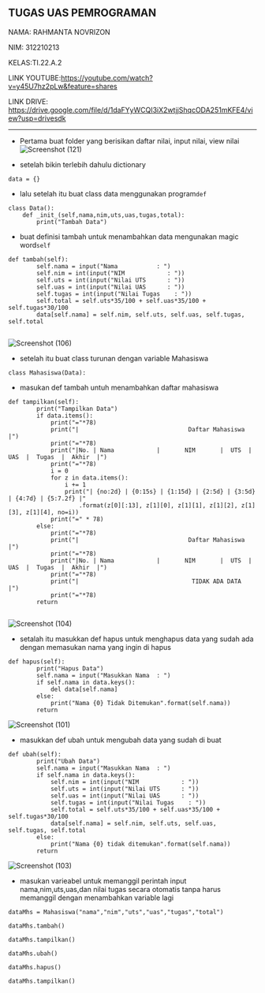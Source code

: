 ## TUGAS UAS PEMROGRAMAN
NAMA: RAHMANTA NOVRIZON

NIM:  312210213

KELAS:TI.22.A.2

LINK YOUTUBE:https://youtube.com/watch?v=y45U7hz2pLw&feature=shares

LINK DRIVE: https://drive.google.com/file/d/1daFYyWCQI3iX2wtjjShqcODA251mKFE4/view?usp=drivesdk

_______________________________________________________________________________________________________________________________________________________________________
- Pertama buat folder yang berisikan daftar nilai, input nilai, view nilai
![Screenshot (121)](https://user-images.githubusercontent.com/115687740/211341011-9f54f7df-a17a-4eac-adfa-9bf597f81ed1.png)

- setelah bikin terlebih dahulu dictionary
```
data = {}
```

- lalu setelah itu buat class data menggunakan program```def```
```
class Data():
    def _init_(self,nama,nim,uts,uas,tugas,total):
        print("Tambah Data")

```

- buat definisi tambah untuk menambahkan data mengunakan magic word```self```
```
def tambah(self):
        self.nama = input("Nama           : ")
        self.nim = int(input("NIM            : "))
        self.uts = int(input("Nilai UTS      : "))
        self.uas = int(input("Nilai UAS      : "))
        self.tugas = int(input("Nilai Tugas    : "))
        self.total = self.uts*35/100 + self.uas*35/100 + self.tugas*30/100
        data[self.nama] = self.nim, self.uts, self.uas, self.tugas, self.total
        
```

![Screenshot (106)](https://user-images.githubusercontent.com/115687740/211334937-66af9007-b3b6-42cc-b294-9213628a0755.png)

- setelah itu buat class turunan dengan variable Mahasiswa

```
class Mahasiswa(Data):

```
- masukan def tambah untuh menambahkan daftar mahasiswa

```
def tampilkan(self):
        print("Tampilkan Data")
        if data.items():
            print("="*78)
            print("|                               Daftar Mahasiswa                             |")
            print("="*78)
            print("|No. | Nama            |       NIM       |  UTS  |  UAS  |  Tugas  |  Akhir  |")
            print("="*78)
            i = 0
            for z in data.items():
                i += 1
                print("| {no:2d} | {0:15s} | {1:15d} | {2:5d} | {3:5d} | {4:7d} | {5:7.2f} |"
                    .format(z[0][:13], z[1][0], z[1][1], z[1][2], z[1][3], z[1][4], no=i))
            print("=" * 78)
        else:
            print("="*78)
            print("|                               Daftar Mahasiswa                             |")
            print("="*78)
            print("|No. | Nama            |       NIM       |  UTS  |  UAS  |  Tugas  |  Akhir  |")
            print("="*78)
            print("|                                TIDAK ADA DATA                              |")
            print("="*78)
        return
        
```

![Screenshot (104)](https://user-images.githubusercontent.com/115687740/211337431-b720dec6-6603-48cd-a31c-1dc728542963.png)

- setalah itu masukkan def hapus untuk menghapus data yang sudah ada dengan memasukan nama yang ingin di hapus
```
def hapus(self):
        print("Hapus Data")
        self.nama = input("Masukkan Nama  : ")
        if self.nama in data.keys():
            del data[self.nama]
        else:
            print("Nama {0} Tidak Ditemukan".format(self.nama))
        return
```
![Screenshot (101)](https://user-images.githubusercontent.com/115687740/211339217-a9987c7d-a7fa-4a92-8068-80be68a5ea74.png)

- masukkan def ubah untuk mengubah data yang sudah di buat
```
def ubah(self):
        print("Ubah Data")
        self.nama = input("Masukkan Nama  : ")
        if self.nama in data.keys():
            self.nim = int(input("NIM            : "))
            self.uts = int(input("Nilai UTS      : "))
            self.uas = int(input("Nilai UAS      : "))
            self.tugas = int(input("Nilai Tugas    : "))
            self.total = self.uts*35/100 + self.uas*35/100 + self.tugas*30/100
            data[self.nama] = self.nim, self.uts, self.uas, self.tugas, self.total
        else:
            print("Nama {0} tidak ditemukan".format(self.nama))
        return
```
![Screenshot (103)](https://user-images.githubusercontent.com/115687740/211338972-8b89af32-4158-4706-a4cb-358f4af16b25.png)

- masukan varieabel untuk memanggil perintah input nama,nim,uts,uas,dan nilai tugas secara otomatis tanpa harus memanggil dengan menambahkan variable lagi
```
dataMhs = Mahasiswa("nama","nim","uts","uas","tugas","total")

dataMhs.tambah()

dataMhs.tampilkan()

dataMhs.ubah()

dataMhs.hapus()

dataMhs.tampilkan()
```
